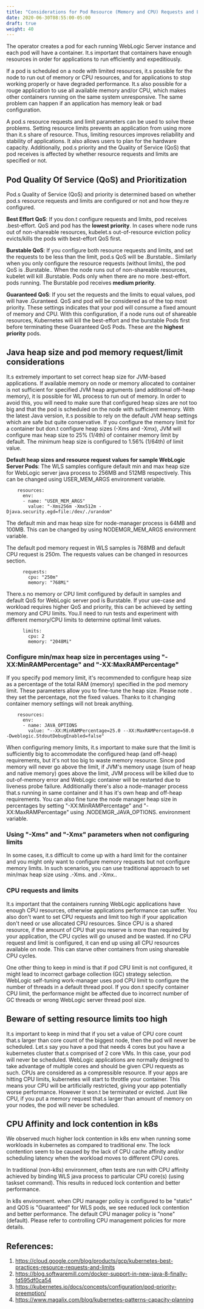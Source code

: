 ```yaml
---
title: "Considerations for Pod Resource (Memory and CPU) Requests and Limits"
date: 2020-06-30T08:55:00-05:00
draft: true
weight: 40
---
```

The operator creates a pod for each running WebLogic Server instance and each pod will have a container. It.s important that containers have enough resources in order for applications to run efficiently and expeditiously. 

If a pod is scheduled on a node with limited resources, it.s possible for the node to run out of memory or CPU resources, and for applications to stop working properly or have degraded performance. It.s also possible for a rouge application to use all available memory and/or CPU, which makes other containers running on the same system unresponsive. The same problem can happen if an application has memory leak or bad configuration. 

A pod.s resource requests and limit parameters can be used to solve these problems. Setting resource limits prevents an application from using more than it.s share of resource. Thus, limiting resources improves reliability and stability of applications.  It also allows users to plan for the hardware capacity. Additionally, pod.s priority and the Quality of Service (QoS) that pod receives is affected by whether resource requests and limits are specified or not.

## Pod Quality Of Service (QoS) and Prioritization
Pod.s Quality of Service (QoS) and priority is determined based on whether pod.s resource requests and limits are configured or not and how they.re configured.

**Best Effort QoS**: If you don.t configure requests and limits, pod receives .best-effort. QoS and pod has the **lowest priority**. In cases where node runs out of non-shareable resources, kubelet.s out-of-resource eviction policy evicts/kills the pods with best-effort QoS first.

**Burstable QoS**: If you configure both resource requests and limits, and set the requests to be less than the limit, pod.s QoS will be .Burstable.. Similarly when you only configure the resource requests (without limits), the pod QoS is .Burstable.. When the node runs out of non-shareable resources, kubelet will kill .Burstable. Pods only when there are no more .best-effort. pods running. The Burstable pod receives **medium priority**.

**Guaranteed QoS**:  If you set the requests and the limits to equal values, pod will have .Guranteed. QoS and pod will be considered as of the top most priority. These settings indicates that your pod will consume a fixed amount of memory and CPU. With this configuration, if a node runs out of shareable resources, Kubernetes will kill the best-effort and the burstable Pods first before terminating these Guaranteed QoS Pods. These are the **highest priority** pods.

## Java heap size and pod memory request/limit considerations
It.s extremely important to set correct heap size for JVM-based applications.  If available memory on node or memory allocated to container is not sufficient for specified JVM heap arguments (and additional off-heap memory), it is possible for WL process to run out of memory. In order to avoid this, you will need to make sure that configured heap sizes are not too big and that the pod is scheduled on the node with sufficient memory.
With the latest Java version, it.s possible to rely on the default JVM heap settings which are safe but quite conservative. If you configure the memory limit for a container but don.t configure heap sizes (-Xms and -Xmx), JVM will configure max heap size to 25% (1/4th) of container memory limit by default. The minimum heap size is configured to 1.56% (1/64th) of limit value.

**Default heap sizes and resource request values for sample WebLogic Server Pods**:
The WLS samples configure default min and max heap size for WebLogic server java process to 256MB and 512MB respectively. This can be changed using USER_MEM_ARGS environment variable. 
```
    resources:
      env:
      - name: "USER_MEM_ARGS"
        value: "-Xms256m -Xmx512m -Djava.security.egd=file:/dev/./urandom"
```        

The default min and max heap size for node-manager process is 64MB and 100MB. This can be changed by using NODEMGR_MEM_ARGS environment variable. 

The default pod memory request in WLS samples is 768MB and default CPU request is 250m. The requests values can be changed in resources section.
```
      requests:
        cpu: "250m"
        memory: "768Mi"
```

There.s no memory or CPU limit configured by default in samples and default QoS for WebLogic server pod is Burstable. If your use-case and workload requires higher QoS and priority, this can be achieved by setting memory and CPU limits. You.ll need to run tests and experiment with different memory/CPU limits to determine optimal limit values.
```
      limits:
        cpu: 2
        memory: "2048Mi"
```

### Configure min/max heap size in percentages using "-XX:MinRAMPercentage" and "-XX:MaxRAMPercentage"
If you specify pod memory limit, it's recommended to configure heap size as a percentage of the total RAM (memory) specified in the pod memory limit. These parameters allow you to fine-tune the heap size. Please note . they set the percentage, not the fixed values. Thanks to it changing container memory settings will not break anything. 
```
    resources:
      env:
      - name: JAVA_OPTIONS
        value: "--XX:MinRAMPercentage=25.0 --XX:MaxRAMPercentage=50.0 -Dweblogic.StdoutDebugEnabled=false"
```
When configuring memory limits, it.s important to make sure that the limit is sufficiently big to accommodate the configured heap (and off-heap) requirements, but it's not too big to waste memory resource. Since pod memory will never go above the limit, if JVM's memory usage (sum of heap and native memory) goes above the limit, JVM process will be killed due to out-of-memory error and WebLogic container will be restarted due to liveness probe failure.   Additionally there's also a node-manager process that.s running in same container and it has it's own heap and off-heap requirements. You can also fine tune the node manager heap size in percentages by setting "-XX:MinRAMPercentage" and "-XX:MaxRAMPercentage" using .NODEMGR_JAVA_OPTIONS. environment variable. 

### Using "-Xms" and "-Xmx" parameters when not configuring limits 
In some cases, it.s difficult to come up with a hard limit for the container and you might only want to configure memory requests but not configure memory limits. In such scenarios, you can use traditional approach to set min/max heap size using .-Xms. and .-Xmx..

### CPU requests and limits 
It.s important that the containers running WebLogic applications have enough CPU resources, otherwise applications performance can suffer. You also don't want to set CPU requests and limit too high if your application don't need or use allocated CPU resources. Since CPU is a shared resource, if the amount of CPU that you reserve is more than required by your application, the CPU cycles will go unused and be wasted. If no CPU request and limit is configured, it can end up using all CPU resources available on node. This can starve other containers from using shareable CPU cycles. 

One other thing to keep in mind is that if pod CPU limit is not configured, it might lead to incorrect garbage collection (GC) strategy selection. WebLogic self-tuning work-manager uses pod CPU limit to configure the  number of threads in a default thread pool. If you don.t specify container CPU limit, the performance might be affected due to incorrect number of GC threads or wrong WebLogic server thread pool size. 

## Beware of setting resource limits too high
It.s important to keep in mind that if you set a value of CPU core count that.s larger than core count of the biggest node, then the pod will never be scheduled. Let.s say you have a pod that needs 4 cores but you have a kubernetes cluster that.s comprised of 2 core VMs. In this case, your pod will never be scheduled.  WebLogic applications are normally designed to take advantage of multiple cores and should be given CPU requests as such. CPUs are considered as a compressible resource. If your apps are hitting CPU limits, kubernetes will start to throttle your container. This means your CPU will be artificially restricted, giving your app potentially worse performance. However it won.t be terminated or evicted. 
Just like CPU, if you put a memory request that.s larger than amount of memory on your nodes, the pod will never be scheduled.
## CPU Affinity and lock contention in k8s
We observed much higher lock contention in k8s env when running some workloads in kubernetes as compared to traditional env. The lock contention seem to be caused by the lack of CPU cache affinity and/or scheduling latency when the workload moves to different CPU cores.  

In traditional (non-k8s) environment, often tests are run with CPU affinity achieved by binding WLS java process to particular CPU core(s) (using taskset command). This results in reduced lock contention and better performance. 

In k8s environment. when CPU manager policy is configured to be "static" and QOS is "Guaranteed" for WLS pods, we see reduced lock contention and better performance. The default CPU manager policy is "none" (default). Please refer to controlling CPU management policies for more details.

## References:
1) https://cloud.google.com/blog/products/gcp/kubernetes-best-practices-resource-requests-and-limits
2) https://blog.softwaremill.com/docker-support-in-new-java-8-finally-fd595df0ca54
3) https://kubernetes.io/docs/concepts/configuration/pod-priority-preemption/
4) https://www.magalix.com/blog/kubernetes-patterns-capacity-planning 

